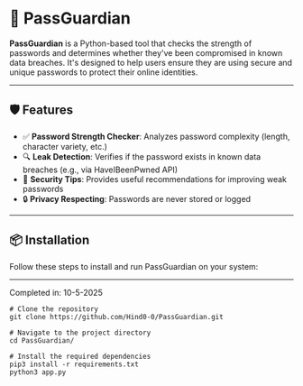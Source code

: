 # 🔐 PassGuardian

**PassGuardian** is a Python-based tool that checks the strength of passwords and determines whether they've been compromised in known data breaches. It's designed to help users ensure they are using secure and unique passwords to protect their online identities.

---

## 🛡️ Features

- ✅ **Password Strength Checker**: Analyzes password complexity (length, character variety, etc.)
- 🔍 **Leak Detection**: Verifies if the password exists in known data breaches (e.g., via HaveIBeenPwned API)
- 📢 **Security Tips**: Provides useful recommendations for improving weak passwords
- 🔒 **Privacy Respecting**: Passwords are never stored or logged

---

## 📦 Installation

Follow these steps to install and run PassGuardian on your system:


---
Completed in: 10-5-2025

```
# Clone the repository
git clone https://github.com/Hind0-0/PassGuardian.git

# Navigate to the project directory
cd PassGuardian/

# Install the required dependencies
pip3 install -r requirements.txt
python3 app.py



